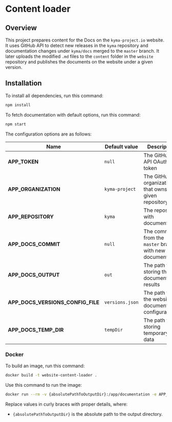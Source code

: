 # Content loader

## Overview

This project prepares content for the Docs on the `kyma-project.io` website. It uses GitHub API to detect new releases in the `kyma` repository and documentation changes under `kyma/docs` merged to the `master` branch. It later uploads the modified `.md` files to the `content` folder in the `website` repository and publishes the documents on the website under a given version.

## Installation

To install all dependencies, run this command:

``` bash
npm install
```

To fetch documentation with default options, run this command:

``` bash
npm start
```

The configuration options are as follows:

| Name                              | Default value     | Description                                                 |
| --------------------------------- | ----------------- | ----------------------------------------------------------- |
| **APP_TOKEN**                     | `null`            | The GitHub API OAuth token                                  |
| **APP_ORGANIZATION**              | `kyma-project`    | The GitHub organization that owns a given repository        |
| **APP_REPOSITORY**                | `kyma`            | The repository with documentation                           |
| **APP_DOCS_COMMIT**               | `null`            | The commit from the `master` branch with new documentation  |
| **APP_DOCS_OUTPUT**               | `out`             | The path for storing the documentation results              |
| **APP_DOCS_VERSIONS_CONFIG_FILE** | `versions.json`   | The path to the website documentation configuration         |
| **APP_DOCS_TEMP_DIR**             | `tempDir`         | The path for storing temporary data                         |

### Docker

To build an image, run this command:

``` bash
docker build -t website-content-loader .
```

Use this command to run the image:

``` bash
docker run --rm -v {absolutePathToOutputDir}:/app/documentation -e APP_DOCS_OUTPUT=/app/documentation -e APP_DOCS_VERSIONS_CONFIG_FILE=/app/documentation/versions.json website-content-loader
```

Replace values in curly braces with proper details, where:

- `{absolutePathToOutputDir}` is the absolute path to the output directory.
